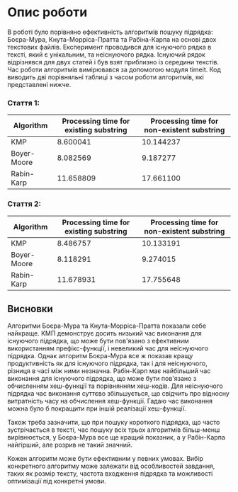# Опис роботи

В роботі було порівняно ефективність алгоритмів пошуку підрядка: Боєра-Мура, Кнута-Морріса-Пратта та Рабіна-Карпа на основі двох текстових файлів. Експеримент проводився для існуючого рядка в тексті, який є унікальним, та неіснуючого рядка. Існуючий рядок відрізнявся для двух статей і був взят приблизно із середини текстів. Час роботи алгоритмів вимірювався за допомогою модуля timeit.
Код виводить дві порівняльні таблиці з часом роботи алгоритмів, які представлені нижче.

### Стаття 1:

| Algorithm   | Processing time for existing substring | Processing time for non-existent substring |
| ----------- | -------------------------------------- | ------------------------------------------ |
| KMP         | 8.600041                               | 10.144237                                  |
| Boyer-Moore | 8.082569                               | 9.187277                                   |
| Rabin-Karp  | 11.658809                              | 17.661100                                  |

### Стаття 2:

| Algorithm   | Processing time for existing substring | Processing time for non-existent substring |
| ----------- | -------------------------------------- | ------------------------------------------ |
| KMP         | 8.486757                               | 10.133191                                  |
| Boyer-Moore | 8.118291                               | 9.274015                                   |
| Rabin-Karp  | 11.678931                              | 17.755648                                  |

## Висновки

Алгоритми Боєра-Мура та Кнута-Морріса-Пратта показали себе найкраще. КМП демонструє досить низький час виконання для існуючого підрядка, що може бути пов'язано з ефективним використанням префікс-функції, і невеликий час для неіснуючого підрядка. Однак алгоритм Боєра-Мура все ж показав кращу продуктивність як для існуючого підрядка, так і для неіснуючого, різниця в часі між ними незначна.
Рабін-Карп має найбільший час виконання для існуючого підрядка, що може бути пов'язано з обчисленням хеш-функції та порівнянням хеш-кодів. Для неіснуючого підрядка час виконання суттєво збільшується, що свідчить про відносну витратність часу на обчислення хеш-функції. Гадаю час виконання можна було б покращити при іншій реалізації хеш-функції.

Також треба зазначити, що при пошуку короткого підрядка, що часто зустрічається в тексті, час пошуку всіх трьох алгоритмів більш-менш вирівнюється, у Боєра-Мура все ще кращий показник, а у Рабін-Карпа найгірший, але розрив не такий значний.

Кожен алгоритм може бути ефективним у певних умовах. Вибір конкретного алгоритму може залежати від особливостей завдання, таких як розмір тексту, частота входження підрядка та можливості оптимізації під конкретні умови.

